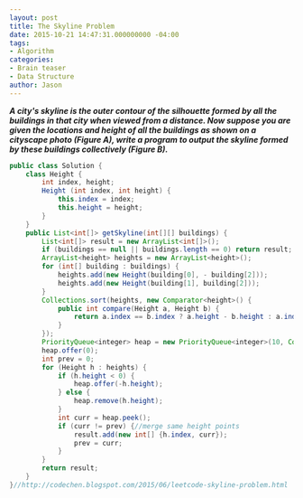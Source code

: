 ```yaml
---
layout: post
title: The Skyline Problem
date: 2015-10-21 14:47:31.000000000 -04:00
tags:
- Algorithm
categories:
- Brain teaser
- Data Structure
author: Jason
---
```

<p><strong><em>A city's skyline is the outer contour of the silhouette formed by all the buildings in that city when viewed from a distance. Now suppose you are given the locations and height of all the buildings as shown on a cityscape photo (Figure A), write a program to output the skyline formed by these buildings collectively (Figure B).</em></strong></p>


``` java
public class Solution {
    class Height {
        int index, height;
        Height (int index, int height) {
            this.index = index;
            this.height = height;
        }
    }
    public List<int[]> getSkyline(int[][] buildings) {
        List<int[]> result = new ArrayList<int[]>();
        if (buildings == null || buildings.length == 0) return result;        
        ArrayList<height> heights = new ArrayList<height>();
        for (int[] building : buildings) {
            heights.add(new Height(building[0], - building[2]));
            heights.add(new Height(building[1], building[2]));
        }
        Collections.sort(heights, new Comparator<height>() {
            public int compare(Height a, Height b) {
                return a.index == b.index ? a.height - b.height : a.index - b.index;
            }
        });
        PriorityQueue<integer> heap = new PriorityQueue<integer>(10, Collections.reverseOrder());
        heap.offer(0);
        int prev = 0;
        for (Height h : heights) {
            if (h.height < 0) {
                heap.offer(-h.height);
            } else {
                heap.remove(h.height);
            }
            int curr = heap.peek();
            if (curr != prev) {//merge same height points
                result.add(new int[] {h.index, curr});
                prev = curr;
            }
        }
        return result;
    }
}//http://codechen.blogspot.com/2015/06/leetcode-skyline-problem.html
```
